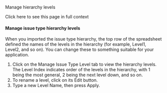 Manage hierarchy levels

Click here to see this page in full context

####  Manage issue type hierarchy levels

When you imported the issue type hierarchy, the top row of the spreadsheet
defined the names of the levels in the hierarchy (for example, Level1, Level2,
and so on). You can change these to something suitable for your application.

  1. Click on the Manage Issue Type Level tab to view the hierarchy levels. The Level Index indicates order of the levels in the hierarchy, with 1 being the most general, 2 being the next level down, and so on. 
  2. To rename a level, click on its Edit button. 
  3. Type a new Level Name, then press Apply. 

